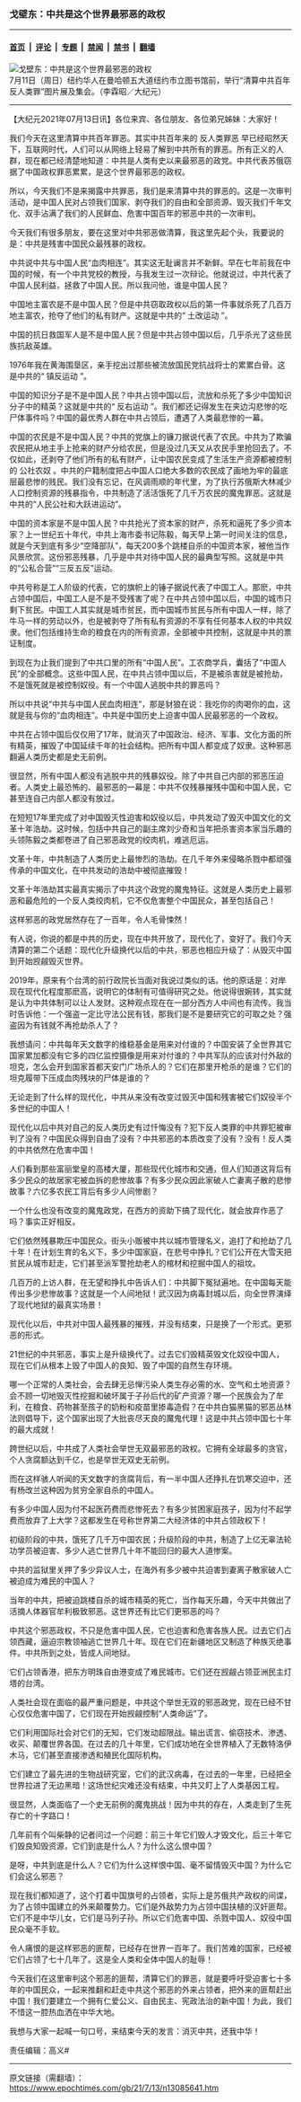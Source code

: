 ### 戈壁东：中共是这个世界最邪恶的政权

---

#### [首页](../../../..?n13085641) &nbsp;|&nbsp; [评论](../../../../../epoch-comment?n13085641) &nbsp;|&nbsp; [专题](../../../../../epoch-special?n13085641) &nbsp;|&nbsp; [禁闻](../../../../../epoch-news?n13085641) &nbsp;|&nbsp; [禁书](../../../../../books?n13085641) &nbsp;|&nbsp; [翻墙](https://github.com/gfw-breaker/nogfw/blob/master/README.md?n13085641)


<div><img alt="戈壁东：中共是这个世界最邪恶的政权" class="attachment-djy_600_400 size-djy_600_400 wp-post-image" src="https://i.epochtimes.com/assets/uploads/2021/07/id13085701-150681-.jpeg"/>
<div class="caption">
 7月11日（周日）纽约华人在曼哈顿五大道纽约市立图书馆前，举行“清算中共百年反人类罪”图片展及集会。（李霖昭／大纪元）
</div></div><hr/><div class="post_content" id="artbody" itemprop="articleBody">
 <!-- article content begin -->
 <p>
  【大纪元2021年07月13日讯】各位来宾、各位朋友、各位弟兄姊妹：大家好！
 </p>
 <p>
  我们今天在这里清算中共百年罪恶。其实中共百年来的
  <ok href="https://www.epochtimes.com/gb/tag/%E5%8F%8D%E4%BA%BA%E7%B1%BB%E7%BD%AA%E6%81%B6.html">
   反人类罪恶
  </ok>
  早已经昭然天下，互联网时代，人们可以从网络上轻易了解到中共所有的罪恶。所有正义的人群，现在都已经清楚地知道：中共是人类有史以来最邪恶的政党。中共代表苏俄窃据了中国政权罪恶累累，是这个世界最邪恶的政权。
 </p>
 <p>
  所以，今天我们不是来揭露中共罪恶，我们是来清算中共的罪恶的。这是一次审判活动，是中国人民对占领我们国家、剥夺我们的自由和全部资源、毁灭我们千年文化、双手沾满了我们的人民鲜血、危害中国百年的邪恶中共的一次审判。
 </p>
 <p>
  今天我们有很多朋友，要在这里对中共邪恶做清算，我这里先起个头，我要说的是：中共是残害中国民众最残暴的政权。
 </p>
 <p>
  中共说中共与中国人民“血肉相连”。其实这无耻谰言并不新鲜。早在七年前我在中国的时候，有一个中共党校的教授，与我发生过一次辩论。他就说过，中共代表了中国人民利益，拯救了中国人民。所以我问他，谁是中国人民？
 </p>
 <p>
  中国地主富农是不是中国人民？但是中共窃取政权以后的第一件事就杀死了几百万地主富农，抢夺了他们的私有财产。这就是中共的“
  <ok href="https://www.epochtimes.com/gb/tag/%E5%9C%9F%E6%94%B9%E8%BF%90%E5%8A%A8.html">
   土改运动
  </ok>
  ”。
 </p>
 <p>
  中国的抗日救国军人是不是中国人民？但是中共占领中国以后，几乎杀光了这些民族抗敌英雄。
 </p>
 <p>
  1976年我在黄海围垦区，亲手挖出过那些被流放国民党抗战将士的累累白骨。这是中共的“
  <ok href="https://www.epochtimes.com/gb/tag/%E9%95%87%E5%8F%8D%E8%BF%90%E5%8A%A8.html">
   镇反运动
  </ok>
  ”。
 </p>
 <p>
  中国的知识分子是不是中国人民？中共占领中国以后，流放和杀死了多少中国知识分子中的精英？这就是中共的“
  <ok href="https://www.epochtimes.com/gb/tag/%E5%8F%8D%E5%8F%B3%E8%BF%90%E5%8A%A8.html">
   反右运动
  </ok>
  ”。我们都还记得发生在夹边沟悲惨的吃尸体事件吗？中国的最优秀人群在中共占领后，遭遇了人类最悲惨的一幕。
 </p>
 <p>
  中国的农民是不是中国人民？中共的党旗上的镰刀据说代表了农民。中共为了欺骗农民把从地主手上抢来的财产分给农民，但是没过几天又从农民手里抢回去了。不仅如此，还剥夺了他们所有的私有财产，让中国农民变成了生活生产资源都被控制的
  <ok href="https://www.epochtimes.com/gb/tag/%E5%85%AC%E7%A4%BE%E5%86%9C%E5%A5%B4.html">
   公社农奴
  </ok>
  。中共的户籍制度把占中国人口绝大多数的农民成了画地为牢的最底层最悲惨的贱民。我们没有忘记，在风调雨顺的年代里，为了执行苏俄斯大林减少人口控制资源的残暴指令，中共制造了活活饿死了几千万农民的魔鬼罪恶。这就是中共的“人民公社和大跃进运动”。
 </p>
 <p>
  中国的资本家是不是中国人民？中共抢光了资本家的财产，杀死和逼死了多少资本家？上一世纪五十年代，中共上海市委书记陈毅，每天早上第一时间关注的信息，就是今天到底有多少“空降部队”，每天200多个跳楼自杀的中国资本家，被他当作风景欣赏。这份邪恶残暴，几乎是中共对待中国人民的最典型写照。这就是中共的“公私合营”“三反五反”运动。
 </p>
 <p>
  中共号称是工人阶级的代表，它的旗帜上的锤子据说代表了中国工人。那麽，中共占领中国后，中国工人是不是不受残害了呢？在中共占领中国以后，中国的城市只剩下贫民。中国工人其实就是城市贫民，而中国城市贫民与所有中国人一样，除了牛马一样的劳动以外，也是被剥夺了所有私有资源的不享有任何基本人权的中共奴隶。他们包括维持生命的粮食在内的所有资源，全部被中共控制，这就是中共的票证制度。
 </p>
 <p>
  到现在为止我们提到了中共口里的所有“中国人民”。工农商学兵，囊括了“中国人民”的全部概念。这些中国人民，在中共占领中国以后，不是被杀害就是被抢劫，不是饿死就是被控制奴役。有一个中国人逃脱中共的罪恶吗？
 </p>
 <p>
  所以中共说“中共与中国人民血肉相连”，那是豺狼在说：我吃你的肉喝你的血，这就是我与你的“血肉相连”。中共是中国历史上迫害中国人民最邪恶的一个政权。
 </p>
 <p>
  中共在占领中国后仅仅用了17年，就消灭了中国政治、经济、军事、文化方面的所有精英，摧毁了中国延续千年的社会结构。把所有中国人都变成了奴隶。这种邪恶翻遍人类历史都是史无前例。
 </p>
 <p>
  很显然，所有中国人都没有逃脱中共的残暴奴役。除了中共自己内部的邪恶压迫者。人类史上最恐怖的、最邪恶的一幕是：中共不仅残暴摧残中国和中国人民，它甚至连自己内部人都没有放过。
 </p>
 <p>
  在短短17年里完成了对中国毁灭性迫害和奴役以后，中共发动了毁灭中国文化的文革十年浩劫。这时候，包括中共自己的副主席刘少奇和当年把杀害资本家当乐趣的头领陈毅之类都卷进了自己邪恶政党的绞肉机，难逃厄运。
 </p>
 <p>
  文革十年，中共制造了人类历史上最惨烈的浩劫。在几千年外来侵略杀戮中都顽强传承的中国文化，在中共发动的浩劫中被彻底摧毁！
 </p>
 <p>
  文革十年浩劫其实最真实揭示了中共这个政党的魔鬼特征。这就是人类历史上最邪恶和最危险的一个反人类绞肉机，它不仅危害整个中国民众，甚至包括自己！
 </p>
 <p>
  这样邪恶的政党居然存在了一百年，令人毛骨悚然！
 </p>
 <p>
  有人说，你说的都是中共的历史，现在中共开放了，现代化了，变好了。我们今天清算的第二个话题：现代化升级换代以后的中共，邪恶也相应升级了：从毁灭中国到开始觊觎毁灭世界。
 </p>
 <p>
  2019年，原来有个台湾的前行政院长当面对我说过类似的话。他的原话是：对岸现在现代化程度那麽高，说明它的体制有可值得研究之处。他说得很婉转，其实就是认为中共体制可以让人发财。这种观点现在在一部分西方人中间也有流传。我当时告诉他：一个强盗一定比守法公民有钱，那我们是不是要研究它的可取之处？强盗因为有钱就不再抢劫杀人了？
 </p>
 <p>
  我想请问：中共每年天文数字的维稳基金是用来对付谁的？中国安装了全世界其它国家累加都没有它多的四亿监控摄像是用来对付谁的？中共军队的应该对付外敌的坦克，怎么会开到国家首都天安门广场杀人的？它们在那里开枪杀的是谁？它们的坦克履带下压成血肉残块的尸体是谁的？
 </p>
 <p>
  无论走到了什么样的现代化，中共从来没有改变过毁灭中国和残害被它们奴役半个多世纪的中国人！
 </p>
 <p>
  现代化以后中共对自己的反人类历史有过忏悔没有？犯下反人类罪的中共罪犯被审判了没有？中国民众得到自由了没有？中共邪恶的本质改变了没有？没有！反人类的中共依然在危害中国！
 </p>
 <p>
  人们看到那些富丽堂皇的高楼大厦，那些现代化城市和交通，但人们知道这背后有多少民众的故居家宅被血拆的悲惨故事？有多少民众因此家破人亡妻离子散的悲惨故事？六亿多农民工背后有多少人间惨剧？
 </p>
 <p>
  一个什么也没有改变的魔鬼政党，在西方的资助下搞了现代化，就会放弃作恶了吗？事实正好相反。
 </p>
 <p>
  它们依然残暴欺压中国民众。街头小贩被中共以城市管理名义，追打了和抢劫了几十年！在计划生育的名义下，多少中国家庭，在悲号中挣扎？它们公开在大雪天把贫民从城市赶走，它们甚至派军警抢劫老人的棺材和挖掘中国人的祖坟。
 </p>
 <p>
  几百万的上访人群，在无望和挣扎中告诉人们：中共脚下冤狱遍地。在中国每天能传出多少悲惨故事？这就是一个人间地狱！武汉因为病毒封城以后，向全世界演绎了现代地狱的最真实场景！
 </p>
 <p>
  现代化以后，中共对中国人最残暴的摧残，并没有结束，只是换了一个形式。更邪恶的形式。
 </p>
 <p>
  21世纪的中共邪恶，事实上是升级换代了。过去它们毁精英毁文化奴役中国人，现在它们从根本上毁了中国人的良知、毁了中国的自然生存环境。
 </p>
 <p>
  哪一个正常的人类社会，会去肆无忌惮污染人类生存必需的水、空气和土地资源？会不顾一切地毁灭性挖掘和破坏属于子孙后代的矿产资源？哪一个民族会为了牟利，在粮食、药物甚至孩子的奶粉和疫苗里掺毒造假？在中共白猫黑猫的邪恶丛林法则倡导下，这个国家出现了大批丧尽天良的魔鬼代理！这是中共占领中国七十年的最大成就！
 </p>
 <p>
  跨世纪以后，中共成了人类社会举世无双最邪恶的政权。它拥有全球最多的贪官，个人贪腐额达到千亿，也是举世无双史无前例。
 </p>
 <p>
  而在这样骇人听闻的天文数字的贪腐背后，有一半中国人还挣扎在饥寒交迫中，还有杨改兰这种因为贫穷全家自杀的中国人。
 </p>
 <p>
  有多少中国人因为付不起医药费而悲惨死去？有多少贫困家庭孩子，因为付不起学费而放弃了上大学？这都发生在号称世界第二大经济体的中共占领政权下！
 </p>
 <p>
  初级阶段的中共，饿死了几千万中国农民；升级阶段的中共，制造了上亿无辜法轮功学员被迫害、多少人逃亡世界几十年不能回归的最大人道惨案。
 </p>
 <p>
  中共的监狱里关押了多少异议人士，在海外有多少被中共迫害到妻离子散家破人亡被迫成为难民的中国人？
 </p>
 <p>
  当年的中共，把被迫跳楼自杀的城市精英的死亡，当作每天乐趣，今天中共做出了活摘人体器官牟利极致邪恶。这世界还有比它们更邪恶的吗？
 </p>
 <p>
  中共这个邪恶政权，不只是危害中国人民，它也迫害和危害各族人民。过去它们占领西藏，逼迫宗教领袖逃亡世界几十年。现在它们在新疆地区又制造了种族灭绝事件。中共所到之处，皆成人间地狱。
 </p>
 <p>
  它们占领香港，把东方明珠自由港变成了难民城市。它们还在觊觎占领亚洲民主灯塔的台湾。
 </p>
 <p>
  人类社会现在面临的最严重问题是，中共这个举世无双的邪恶政党，现在已经不甘心仅仅危害中国了，它们现在开始觊觎控制“人类命运”了。
 </p>
 <p>
  它们利用国际社会对它们的无知，它们发动超限战。输出谎言、偷窃技术、渗透、收买、颠覆世界各国。在过去的几十年里，它们成功地在全世界植入了无数特洛伊木马，它们甚至直接渗透和殖民化国际机构。
 </p>
 <p>
  它们建立了最先进的生物战研究室，它们的武汉病毒，在过去的一年里，已经把全世界拉进了无边黑暗！这场世纪灾难还没有结束，中共又盯上了人类基因工程。
 </p>
 <p>
  很显然，人类面临了一个史无前例的魔鬼挑战！因为中共的存在，人类走到了生死存亡的十字路口！
 </p>
 <p>
  几年前有个叫柴静的记者问过一个问题：前三十年它们毁人才毁文化，后三十年它们毁良知毁资源，它们到底是什么人？为什么这么恨中国？
 </p>
 <p>
  是呀，中共到底是什么人？它们为什么这样恨中国、毫不留情毁灭中国？为什么它们会这么邪恶？
 </p>
 <p>
  现在我们都知道了，这个打着中国旗号的占领者，实际上是苏俄共产政权的间谍，为了占领中国建立的外来颠覆势力。它们是外敌势力为占领中国扶植的汉奸匪帮。它们不是中华儿女，它们是马列子孙。所以它们危害中国、杀戮中国人、奴役中国民众毫不手软。
 </p>
 <p>
  令人痛恨的是这样邪恶的匪帮，已经存在世界一百年了。我们苦难的国家，已经被它们占领了七十几年了。这是全人类和全体中国人的耻辱！
 </p>
 <p>
  今天我们在这里审判这个邪恶的匪帮，清算它们的罪恶，就是要呼吁受迫害七十多年的中国民众，一起来推翻和赶走中共这个邪恶的外来占领者，把外来的匪帮赶出中国！我们要建立一个拥有仁爱公义、自由民主、宪政法治的新中国！为此，我们不惜这一腔热血洒在中华大地。
 </p>
 <p>
  我想与大家一起喊一句口号，来结束今天的发言：消灭中共，还我中华！
 </p>
 <p>
  责任编辑：高义#
 </p>
 <!-- article content end -->
 <div id="below_article_ad">
 </div>
</div>


---

原文链接（需翻墙）：https://www.epochtimes.com/gb/21/7/13/n13085641.htm